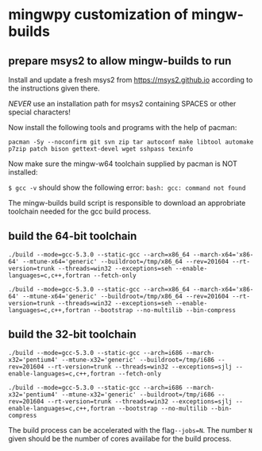 # mingwpy customization of mingw-builds

## prepare msys2 to allow mingw-builds to run

Install and update a fresh msys2 from https://msys2.github.io according to the instructions given there.

*NEVER* use an installation path for msys2 containing SPACES or other special characters!

Now install the following tools and programs with the help of pacman:

`pacman -Sy --noconfirm git svn zip tar autoconf make libtool automake p7zip patch bison gettext-devel wget sshpass texinfo`

Now make sure the mingw-w64 toolchain supplied by pacman is NOT installed:

`$ gcc -v` should show the following error: `bash: gcc: command not found`

The mingw-builds build script is responsible to download an approbriate toolchain needed for  the gcc build process.

## build the 64-bit toolchain

`./build --mode=gcc-5.3.0 --static-gcc --arch=x86_64 --march-x64='x86-64' --mtune-x64='generic' --buildroot=/tmp/x86_64 --rev=201604 --rt-version=trunk --threads=win32 --exceptions=seh --enable-languages=c,c++,fortran --fetch-only`

`./build --mode=gcc-5.3.0 --static-gcc --arch=x86_64 --march-x64='x86-64' --mtune-x64='generic' --buildroot=/tmp/x86_64 --rev=201604 --rt-version=trunk --threads=win32 --exceptions=seh --enable-languages=c,c++,fortran --bootstrap --no-multilib --bin-compress`

## build the 32-bit toolchain

`./build --mode=gcc-5.3.0 --static-gcc --arch=i686 --march-x32='pentium4' --mtune-x32='generic' --buildroot=/tmp/i686 --rev=201604 --rt-version=trunk --threads=win32 --exceptions=sjlj --enable-languages=c,c++,fortran --fetch-only`

`./build --mode=gcc-5.3.0 --static-gcc --arch=i686 --march-x32='pentium4' --mtune-x32='generic' --buildroot=/tmp/i686 --rev=201604 --rt-version=trunk --threads=win32 --exceptions=sjlj --enable-languages=c,c++,fortran --bootstrap --no-multilib --bin-compress`

The build process can be accelerated with the flag`--jobs=N`. The number `N` given should be the number of cores avaiilabe for the build process.
